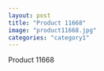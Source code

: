 ```yaml
---
layout: post
title: "Product 11668"
image: "product11668.jpg"
categories: "category1"
---
```

Product 11668
